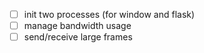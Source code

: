 - [ ] init two processes (for window and flask)
- [ ] manage bandwidth usage
- [ ] send/receive large frames

